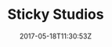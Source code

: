 ---
title: "Sticky Studios"
site_link: "http://www.stickystudios.com/"
description: "Virtual experiences, whether augmented or not, are more personal, emotional, and immersive."
location: "Utrecht"
active: true
active_from: "2007-01-01"
active_to: ""
tags: []
date: "2017-05-18T11:30:53Z"
---